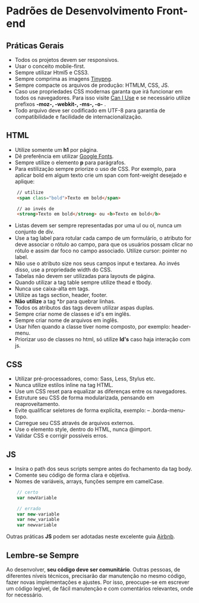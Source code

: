 # Padrões de Desenvolvimento Front-end

## Práticas Gerais

- Todos os projetos devem ser responsivos.
- Usar o conceito mobile-first.
- Sempre utilizar Html5 e CSS3.
- Sempre comprima as imagens [Tinypng](https://tinypng.com/).
- Sempre compacte os arquivos de produção: HTMLM, CSS, JS.
- Caso use propriedades CSS modernas garanta que irá funcionar em todos os navegadores. Para isso visite [Can I Use](https://caniuse.com/ ) e se necessário utilize prefixos **-moz-, -webkit-, -ms-, -o-** .
- Todo arquivo deve ser codificado em UTF-8 para garantia de compatibilidade e facilidade de internacionalização.


## HTML

- Utilize somente um **h1** por página.
- Dê preferência em utilizar [Google Fonts](https://fonts.google.com/).
- Sempre utilize o elemento **p** para parágrafos.
- Para estilização sempre priorize o uso de CSS. Por exemplo, para aplicar bold em algum texto crie um span com font-weight desejado e aplique:

```html
    // utilize
    <span class="bold">Texto em bold</span>
```
```html
    // ao invés de
    <strong>Texto em bold</strong> ou <b>Texto em bold</b>
```
- Listas devem ser sempre representadas por uma ul ou ol, nunca um conjunto de div.
- Use a tag label para rotular cada campo de um formulário, o atributo for deve associar o rótulo ao campo, para que os usuários possam clicar no rótulo e assim dar foco no campo associado. Utilize cursor: pointer no label.
- Não use o atributo size nos seus campos input e textarea. Ao invés disso, use a propriedade width do CSS.
- Tabelas não devem ser utilizadas para layouts de página.
- Quando utilizar a tag table sempre utilize thead e tbody.
- Nunca use caixa-alta em tags.
- Utilize as tags section, header, footer.
- **Não utilize** a tag **br* para quebrar linhas.
- Todos os atributos das tags devem utilizar aspas duplas.
- Sempre criar nome de classes e id's em inglês.
- Sempre criar nome de arquivos em inglês.
- Usar hifen quando a classe tiver nome composto, por exemplo: header-menu.
- Priorizar uso de classes no html, só utilize **Id's** caso haja interação com js.

## CSS
- Utilizar pré-processadores, como: Sass, Less, Stylus etc.
- Nunca utilize estilos inline na tag HTML.
- Use um CSS reset para equalizar as diferenças entre os navegadores.
- Estruture seu CSS de forma modularizada, pensando em reaproveitamento.
- Evite qualificar seletores de forma explícita, exemplo: – .borda-menu-topo.
- Carregue seu CSS através de arquivos externos.
- Use o elemento style, dentro do HTML, nunca @import.
- Validar CSS e corrigir possíveis erros.

## JS
- Insira o path dos seus scripts sempre antes do fechamento da tag body.
- Comente seu código de forma clara e objetiva.
- Nomes de variáveis, arrays, funções sempre em camelCase.

```javascript
    // certo
    var newVariable
```
```javascript
    // errado
	var new-variable
	var new_variable
	var newvariable
```
Outras práticas **JS** podem ser adotadas neste excelente guia [Airbnb](https://github.com/claudioromanosp/javascript-style-guide).

## Lembre-se Sempre

Ao desenvolver, **seu código deve ser comunitário**. Outras pessoas, de diferentes níveis técnicos, precisarão dar manutenção no mesmo código, fazer novas implementações e ajustes. Por isso, preocupe-se em escrever um código legível, de fácil manutenção e com comentários relevantes, onde for necessário.
